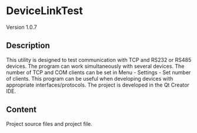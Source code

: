 # DeviceLinkTest
Version 1.0.7
## Description
This utility is designed to test communication with TCP and RS232 or RS485 devices.
The program can work simultaneously with several devices. The number of TCP and COM
clients can be set in Menu - Settings - Set number of clients.
This program can be useful when developing devices with appropriate interfaces/protocols.
The project is developed in the Qt Creator IDE.
## Content
Project source files and project file.
